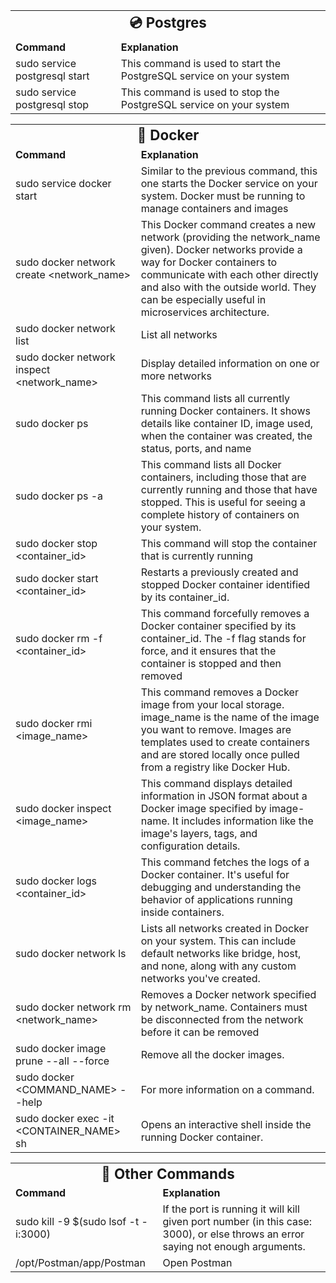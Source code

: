
<table style="width:100%">
  <tr>
    <td colspan="2" style="font-weight: bold;text-align:center;font-size:1.4em">💿 Postgres</td>
  </tr>
  <tr>
    <td style="font-weight: bold;">Command</td>
    <td style="font-weight: bold;">Explanation</td>
  </tr>
  <tr>
    <td>sudo service postgresql start</td>
    <td>This command is used to start the PostgreSQL service on your system</td>
  </tr>
  <tr>
    <td>sudo service postgresql stop</td>
    <td>This command is used to stop the PostgreSQL service on your system</td>
  </tr>
</table>

<table style="width:100%">
  <tr>
    <td colspan="2" style="font-weight: bold;text-align:center;font-size:1.4em">🚢 Docker</td>
  </tr>
  <tr>
    <td style="font-weight: bold;">Command</td>
    <td style="font-weight: bold;">Explanation</td>
  </tr>
    <tr>
    <td>sudo service docker start</td>
    <td>Similar to the previous command, this one starts the Docker service on your system. Docker must be running to manage containers and images</td>
  </tr>
  <tr>
    <td>sudo docker network create &lt;network_name&gt;</td>
    <td>This Docker command creates a new network (providing the network_name given). Docker networks provide a way for Docker containers to communicate with each other directly and also with the outside world. They can be especially useful in microservices architecture.</td>
  </tr>
  <tr>
    <td>sudo docker network list</td>
    <td>List all networks</td>
  </tr>
  <tr>
    <td>sudo docker network inspect &lt;network_name&gt; </td>
    <td>Display detailed information on one or more networks</td>
  </tr>
  <tr>
    <td>sudo docker ps</td>
    <td>This command lists all currently running Docker containers. It shows details like container ID, image used, when the container was created, the status, ports, and name</td>
  </tr>
  <tr>
    <td>sudo docker ps -a</td>
    <td>This command lists all Docker containers, including those that are currently running and those that have stopped. This is useful for seeing a complete history of containers on your system.</td>
  </tr>
  <tr>
    <td>sudo docker stop &lt;container_id&gt;</td>
    <td>This command will stop the container that is currently running</td>
  </tr>
  <tr>
    <td>sudo docker start &lt;container_id&gt;</td>
    <td>Restarts a previously created and stopped Docker container identified by its container_id.</td>
  </tr>
  <tr>
    <td>sudo docker rm -f &lt;container_id&gt;</td>
    <td>This command forcefully removes a Docker container specified by its container_id. The -f flag stands for force, and it ensures that the container is stopped and then removed</td>
  </tr>
  <tr>
    <td>sudo docker rmi &lt;image_name&gt;</td>
    <td>This command removes a Docker image from your local storage. image_name is the name of the image you want to remove. Images are templates used to create containers and are stored locally once pulled from a registry like Docker Hub.</td>
  </tr>
  <tr>
    <td>sudo docker inspect &lt;image_name&gt;</td>
    <td>This command displays detailed information in JSON format about a Docker image specified by image-name. It includes information like the image's layers, tags, and configuration details.</td>
  </tr>
  <tr>
    <td>sudo docker logs &lt;container_id&gt;</td>
    <td>This command fetches the logs of a Docker container. It's useful for debugging and understanding the behavior of applications running inside containers.</td>
  </tr>
  <tr>
    <td>sudo docker network ls</td>
    <td>Lists all networks created in Docker on your system. This can include default networks like bridge, host, and none, along with any custom networks you've created.</td>
  </tr>
  <tr>
    <td>sudo docker network rm &lt;network_name&gt;</td>
    <td>Removes a Docker network specified by network_name. Containers must be disconnected from the network before it can be removed</td>
  </tr>
  <tr>
    <td>sudo docker image prune --all --force</td>
    <td>Remove all the docker images.</td>
  </tr>

  <tr>
    <td>sudo docker &lt;COMMAND_NAME&gt; --help</td>
    <td>For more information on a command.</td>
  </tr>
  <tr>
    <td>sudo docker exec -it &lt;CONTAINER_NAME&gt; sh</td>
    <td>Opens an interactive shell inside the running Docker container.</td>
  </tr>
</table>

<table style="width:100%">
  <tr>
    <td colspan="2" style="font-weight: bold;text-align:center;font-size:1.4em">🔔 Other Commands</td>
  </tr>
  <tr>
    <td style="font-weight: bold;">Command</td>
    <td style="font-weight: bold;">Explanation</td>
  </tr>
  <tr>
    <td>sudo kill -9 $(sudo lsof -t -i:3000)</td>
    <td>If the port is running it will kill given port number (in this case: 3000), or else throws an error saying not enough arguments.</td>
  </tr>
  <tr>
    <td>/opt/Postman/app/Postman</td>
    <td>Open Postman</td>
  </tr>
</table>

